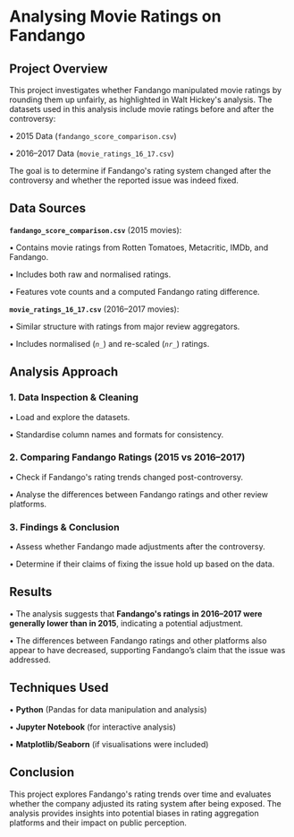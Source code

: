 # Analysing Movie Ratings on Fandango

## Project Overview
This project investigates whether Fandango manipulated movie ratings by rounding them up unfairly, as highlighted in Walt Hickey's analysis. The datasets used in this analysis include movie ratings before and after the controversy:

• 2015 Data (`fandango_score_comparison.csv`)

• 2016–2017 Data (`movie_ratings_16_17.csv`)

The goal is to determine if Fandango's rating system changed after the controversy and whether the reported issue was indeed fixed.

## Data Sources

**`fandango_score_comparison.csv`** (2015 movies):

• Contains movie ratings from Rotten Tomatoes, Metacritic, IMDb, and Fandango.

• Includes both raw and normalised ratings.

• Features vote counts and a computed Fandango rating difference.

**`movie_ratings_16_17.csv`** (2016–2017 movies):

• Similar structure with ratings from major review aggregators.

• Includes normalised (*`n_`*) and re-scaled (*`nr_`*) ratings.

## Analysis Approach

### 1. Data Inspection & Cleaning

• Load and explore the datasets.

• Standardise column names and formats for consistency.

### 2. Comparing Fandango Ratings (2015 vs 2016–2017)

• Check if Fandango's rating trends changed post-controversy.

• Analyse the differences between Fandango ratings and other review platforms.

### 3. Findings & Conclusion

• Assess whether Fandango made adjustments after the controversy.

• Determine if their claims of fixing the issue hold up based on the data.

## Results

• The analysis suggests that **Fandango's ratings in 2016–2017 were generally lower than in 2015**, indicating a potential adjustment.

• The differences between Fandango ratings and other platforms also appear to have decreased, supporting Fandango’s claim that the issue was addressed.

## Techniques Used

• **Python** (Pandas for data manipulation and analysis)

• **Jupyter Notebook** (for interactive analysis)

• **Matplotlib/Seaborn** (if visualisations were included)

## Conclusion

This project explores Fandango's rating trends over time and evaluates whether the company adjusted its rating system after being exposed. The analysis provides insights into potential biases in rating aggregation platforms and their impact on public perception.

